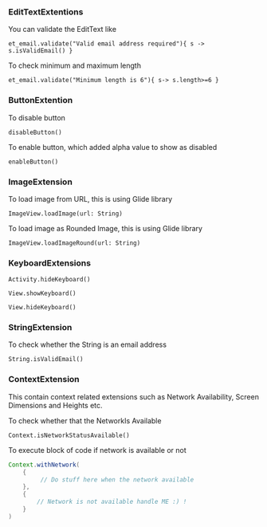 


### EditTextExtentions

You can validate the EditText like

`
 et_email.validate("Valid email address required"){ s -> s.isValidEmail() }
`

To check minimum and maximum length

`
et_email.validate("Minimum length is 6"){ s-> s.length>=6 }
`


### ButtonExtention

To disable button

`
disableButton()
`

To enable button, which added alpha value to show as disabled

`
enableButton()
`


### ImageExtension

To load image from URL, this is using Glide library

`
ImageView.loadImage(url: String)
`

To load image as Rounded Image, this is using Glide library

`
ImageView.loadImageRound(url: String)
`


### KeyboardExtensions

`
Activity.hideKeyboard()
`


`
View.showKeyboard()
`


`
View.hideKeyboard()
`

### StringExtension

To check whether the String is an email address

`
String.isValidEmail()
`


### ContextExtension
This contain context related extensions such as Network Availability, Screen Dimensions and Heights etc.

To check whether that the NetworkIs Available

`
Context.isNetworkStatusAvailable()
`

To execute block of code if network is available or not

```java
Context.withNetwork(
    {
         // Do stuff here when the network available
    },
    {
        // Network is not available handle ME :) !
    }
)
```